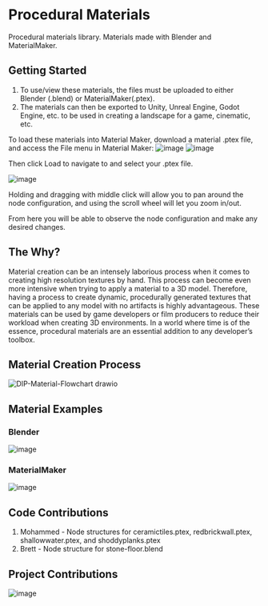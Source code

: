 # Procedural Materials
Procedural materials library. Materials made with Blender and MaterialMaker.

## Getting Started
1. To use/view these materials, the files must be uploaded to either Blender (.blend) or MaterialMaker(.ptex).
2. The materials can then be exported to Unity, Unreal Engine, Godot Engine, etc. to be used in creating a landscape for a game, cinematic, etc.

To load these materials into Material Maker, download a material .ptex file, and access the File menu in Material Maker:
![image](https://github.com/banderson0827/ProceduralMaterials/assets/129086162/8a0aa980-b57b-4796-9308-bd62a2b0ee75)
![image](https://github.com/banderson0827/ProceduralMaterials/assets/129086162/ca3795c7-2314-41d3-be3b-6494024b5ba2)

Then click Load to navigate to and select your .ptex file.

![image](https://github.com/banderson0827/ProceduralMaterials/assets/129086162/a605b463-3651-4c66-93c5-4e7769655d77)

Holding and dragging with middle click will allow you to pan around the node configuration, and using the scroll wheel will let you zoom in/out.

From here you will be able to observe the node configuration and make any desired changes.



## The Why?
Material creation can be an intensely laborious process when it comes to creating high resolution textures by hand. This process can become even more intensive when trying to apply a material to a 3D model. Therefore, having a process to create dynamic, procedurally generated textures that can be applied to any model with no artifacts is highly advantageous. These materials can be used by game developers or film producers to reduce their workload when creating 3D environments. In a world where time is of the essence, procedural materials are an essential addition to any developer’s toolbox.

## Material Creation Process
![DIP-Material-Flowchart drawio](https://github.com/banderson0827/ProceduralMaterials/assets/129086162/ffcdc44e-d235-4b69-99eb-fd0b7b3f0d32)

## Material Examples

### Blender
![image](https://github.com/banderson0827/ProceduralMaterials/assets/67702118/24ec70eb-8c31-42cd-bce9-d97a0030d97a)

### MaterialMaker
![image](https://github.com/banderson0827/ProceduralMaterials/assets/67702118/0d8e9c82-df60-42e8-a8aa-6890c51f3f7b)

## Code Contributions
1. Mohammed - Node structures for ceramictiles.ptex, redbrickwall.ptex, shallowwater.ptex, and shoddyplanks.ptex
2. Brett - Node structure for stone-floor.blend

## Project Contributions
![image](https://github.com/banderson0827/ProceduralMaterials/assets/129086162/e53127e5-069d-4939-b6fd-da18a3dc1c25)
